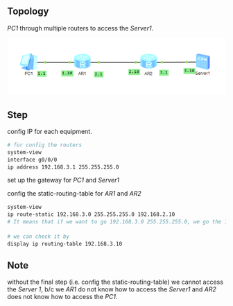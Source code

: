 ## Topology

*PC1* through multiple routers to access the *Server1*.

![image-20230430193808096](./assets/image-20230430193808096.png)

## Step

config IP for each equipment.

```bash
# for config the routers
system-view
interface g0/0/0
ip address 192.168.3.1 255.255.255.0
```

set up the gateway for *PC1* and *Server1*

config the static-routing-table for *AR1* and *AR2*

```bash
system-view
ip route-static 192.168.3.0 255.255.255.0 192.168.2.10
# It means that if we want to go 192.168.3.0 255.255.255.0, we go the 192.168.2.10.

# we can check it by
display ip routing-table 192.168.3.10
```

## Note

without the final step (i.e. config the static-routing-table) we cannot access the *Server 1*, b/c we *AR1* do not know how to access the *Server1* and *AR2* does not know how to access the *PC1*.